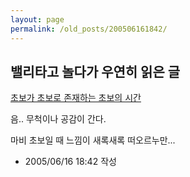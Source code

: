 ```yaml
---
layout: page
permalink: /old_posts/200506161842/
---
```


## 밸리타고 놀다가 우연히 읽은 글

<a href="http://arisnan.egloos.com/1441199" target="_NEW">초보가 초보로 존재하는 초보의 시간</a>

음.. 무척이나 공감이 간다.

마비 초보일 때 느낌이 새록새록 떠오르누만...




- 2005/06/16 18:42 작성